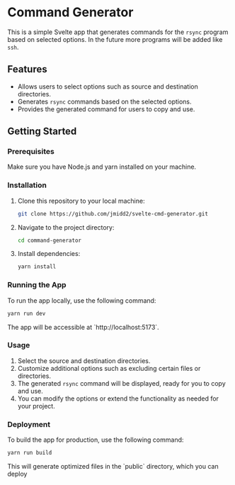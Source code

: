# Command Generator

This is a simple Svelte app that generates commands for the `rsync` program based on selected options. In the future
more programs will be added like `ssh`.

## Features

- Allows users to select options such as source and destination directories.
- Generates `rsync` commands based on the selected options.
- Provides the generated command for users to copy and use.

## Getting Started

### Prerequisites

Make sure you have Node.js and yarn installed on your machine.

### Installation

1. Clone this repository to your local machine:

   ```bash
   git clone https://github.com/jmidd2/svelte-cmd-generator.git
   ```

2. Navigate to the project directory:

   ```bash
   cd command-generator
   ```

3. Install dependencies:

   ```bash
   yarn install
   ```

### Running the App

To run the app locally, use the following command:

```bash
yarn run dev
```

The app will be accessible at \`http://localhost:5173\`.

### Usage

1. Select the source and destination directories.
2. Customize additional options such as excluding certain files or directories.
3. The generated `rsync` command will be displayed, ready for you to copy and use.
4. You can modify the options or extend the functionality as needed for your project.

### Deployment

To build the app for production, use the following command:

```bash
yarn run build
```

This will generate optimized files in the \`public\` directory, which you can deploy
